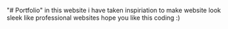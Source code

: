 "# Portfolio" 
in this website i have taken inspiriation to make website look sleek
like professional websites
hope you like this coding
:)


